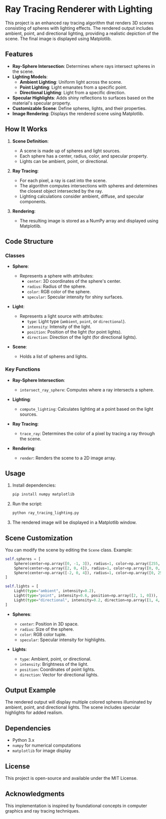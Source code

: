 # Ray Tracing Renderer with Lighting

This project is an enhanced ray tracing algorithm that renders 3D scenes consisting of spheres with lighting effects. The rendered output includes ambient, point, and directional lighting, providing a realistic depiction of the scene. The final image is displayed using Matplotlib.

## Features
- **Ray-Sphere Intersection**: Determines where rays intersect spheres in the scene.
- **Lighting Models**:
  - **Ambient Lighting**: Uniform light across the scene.
  - **Point Lighting**: Light emanates from a specific point.
  - **Directional Lighting**: Light from a specific direction.
- **Specular Highlights**: Adds shiny reflections to surfaces based on the material's specular property.
- **Customizable Scene**: Define spheres, lights, and their properties.
- **Image Rendering**: Displays the rendered scene using Matplotlib.

## How It Works
1. **Scene Definition**:
   - A scene is made up of spheres and light sources.
   - Each sphere has a center, radius, color, and specular property.
   - Lights can be ambient, point, or directional.

2. **Ray Tracing**:
   - For each pixel, a ray is cast into the scene.
   - The algorithm computes intersections with spheres and determines the closest object intersected by the ray.
   - Lighting calculations consider ambient, diffuse, and specular components.

3. **Rendering**:
   - The resulting image is stored as a NumPy array and displayed using Matplotlib.

## Code Structure
### Classes
- **Sphere**:
  - Represents a sphere with attributes:
    - `center`: 3D coordinates of the sphere's center.
    - `radius`: Radius of the sphere.
    - `color`: RGB color of the sphere.
    - `specular`: Specular intensity for shiny surfaces.

- **Light**:
  - Represents a light source with attributes:
    - `type`: Light type (`ambient`, `point`, or `directional`).
    - `intensity`: Intensity of the light.
    - `position`: Position of the light (for point lights).
    - `direction`: Direction of the light (for directional lights).

- **Scene**:
  - Holds a list of spheres and lights.

### Key Functions
- **Ray-Sphere Intersection**:
  - `intersect_ray_sphere`: Computes where a ray intersects a sphere.

- **Lighting**:
  - `compute_lighting`: Calculates lighting at a point based on the light sources.

- **Ray Tracing**:
  - `trace_ray`: Determines the color of a pixel by tracing a ray through the scene.

- **Rendering**:
  - `render`: Renders the scene to a 2D image array.

## Usage
1. Install dependencies:
   ```bash
   pip install numpy matplotlib
   ```

2. Run the script:
   ```bash
   python ray_tracing_lighting.py
   ```

3. The rendered image will be displayed in a Matplotlib window.

## Scene Customization
You can modify the scene by editing the `Scene` class. Example:
```python
self.spheres = [
    Sphere(center=np.array([0, -1, 3]), radius=1, color=np.array([255, 0, 0]), specular=500),
    Sphere(center=np.array([2, 0, 4]), radius=1, color=np.array([0, 0, 255]), specular=500),
    Sphere(center=np.array([-2, 0, 4]), radius=1, color=np.array([0, 255, 0]), specular=10)
]

self.lights = [
    Light(type="ambient", intensity=0.2),
    Light(type="point", intensity=0.6, position=np.array([2, 1, 0])),
    Light(type="directional", intensity=0.2, direction=np.array([1, 4, 4]))
]
```
- **Spheres**:
  - `center`: Position in 3D space.
  - `radius`: Size of the sphere.
  - `color`: RGB color tuple.
  - `specular`: Specular intensity for highlights.

- **Lights**:
  - `type`: Ambient, point, or directional.
  - `intensity`: Brightness of the light.
  - `position`: Coordinates of point lights.
  - `direction`: Vector for directional lights.

## Output Example
The rendered output will display multiple colored spheres illuminated by ambient, point, and directional lights. The scene includes specular highlights for added realism.

## Dependencies
- Python 3.x
- `numpy` for numerical computations
- `matplotlib` for image display

## License
This project is open-source and available under the MIT License.

## Acknowledgments
This implementation is inspired by foundational concepts in computer graphics and ray tracing techniques.

